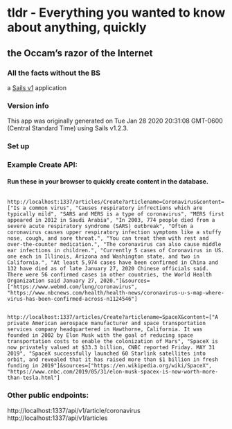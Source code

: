 # tldr - Everything you wanted to know about anything, quickly 
## the Occam’s razor of the Internet
### All the facts without the BS

a [Sails v1](https://sailsjs.com) application


### Version info

This app was originally generated on Tue Jan 28 2020 20:31:08 GMT-0600 (Central Standard Time) using Sails v1.2.3.


### Set up



### Example Create API:    
#### Run these in your browser to quickly create content in the database.
<pre><code>
http://localhost:1337/articles/Create?articlename=Coronavirus&content=["Is a common virus", "Causes respiratory infrections which are typically mild", "SARS and MERS is a type of coronavirus", "MERS first appeared in 2012 in Saudi Arabia", "In 2003, 774 people died from a severe acute respiratory syndrome (SARS) outbreak", "Often a coronavirus causes upper respiratory infection symptoms like a stuffy nose, cough, and sore throat.", "You can treat them with rest and over-the-counter medication.", "The coronavirus can also cause middle ear infections in children.", "Currently 5 cases of Coronavirus in US. one each in Illinois, Arizona and Washington state, and two in California.", "At least 5,974 cases have been confirmed in China and 132 have died as of late January 27, 2020 Chinese officials said. There were 56 confirmed cases in other countries, the World Health Organization said January 27, 2020."]&sources=["https://www.webmd.com/lung/coronavirus", "https://www.nbcnews.com/health/health-news/coronavirus-u-s-map-where-virus-has-been-confirmed-across-n1124546"]    
</code></pre>

<pre><code>
http://localhost:1337/articles/Create?articlename=SpaceX&content=["A private American aerospace manufacturer and space transportation services company headquartered in Hawthorne, California. It was founded in 2002 by Elon Musk with the goal of reducing space transportation costs to enable the colonization of Mars", "SpaceX is now privately valued at $33.3 billion, CNBC reported Friday. MAY 31 2019", "SpaceX successfully launched 60 Starlink satellites into orbit, and revealed that it has raised more than $1 billion in fresh funding in 2019"]&sources=["https://en.wikipedia.org/wiki/SpaceX", "https://www.cnbc.com/2019/05/31/elon-musk-spacex-is-now-worth-more-than-tesla.html"]
</code></pre>

### Other public endpoints:   
http://localhost:1337/api/v1/article/coronavirus   
http://localhost:1337/api/v1/articles   

<!-- Internally, Sails used [`sails-generate@1.16.13`](https://github.com/balderdashy/sails-generate/tree/v1.16.13/lib/core-generators/new). -->



<!--
Note:  Generators are usually run using the globally-installed `sails` CLI (command-line interface).  This CLI version is _environment-specific_ rather than app-specific, thus over time, as a project's dependencies are upgraded or the project is worked on by different developers on different computers using different versions of Node.js, the Sails dependency in its package.json file may differ from the globally-installed Sails CLI release it was originally generated with.  (Be sure to always check out the relevant [upgrading guides](https://sailsjs.com/upgrading) before upgrading the version of Sails used by your app.  If you're stuck, [get help here](https://sailsjs.com/support).)
-->

